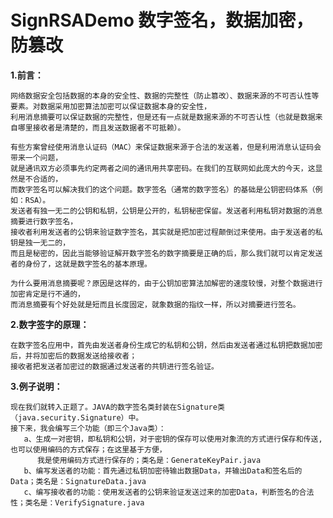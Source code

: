 # SignRSADemo 数字签名，数据加密，防篡改

**1.前言：**
    
    网络数据安全包括数据的本身的安全性、数据的完整性（防止篡改）、数据来源的不可否认性等要素。对数据采用加密算法加密可以保证数据本身的安全性，
    利用消息摘要可以保证数据的完整性，但是还有一点就是数据来源的不可否认性（也就是数据来自哪里接收者是清楚的，而且发送数据者不可抵赖）。

    有些方案曾经使用消息认证码（MAC）来保证数据来源于合法的发送着，但是利用消息认证码会带来一个问题，
    就是通讯双方必须事先约定两者之间的通讯用共享密码。在我们的互联网如此庞大的今天，这显然是不合适的，
    而数字签名可以解决我们的这个问题。数字签名（通常的数字签名）的基础是公钥密码体系（例如：RSA）。
    发送者有独一无二的公钥和私钥，公钥是公开的，私钥秘密保留。发送者利用私钥对数据的消息摘要进行数字签名，
    接收者利用发送者的公钥来验证数字签名，其实就是把加密过程颠倒过来使用。由于发送者的私钥是独一无二的，
    而且是秘密的，因此当能够验证解开数字签名的数字摘要是正确的后，那么我们就可以肯定发送者的身份了，这就是数字签名的基本原理。

    为什么要用消息摘要呢？原因是这样的，由于公钥加密算法加解密的速度较慢，对整个数据进行加密肯定是行不通的，
    而消息摘要有个好处就是短而且长度固定，就象数据的指纹一样，所以对摘要进行签名。

**2.数字签字的原理：**

    在数字签名应用中，首先由发送者身份生成它的私钥和公钥，然后由发送者通过私钥把数据加密后，并将加密后的数据发送给接收者；
    接收者把发送者加密过的数据通过发送者的共钥进行签名验证。

**3.例子说明：**

    现在我们就转入正题了。JAVA的数字签名类封装在Signature类（java.security.Signature）中。
    接下来，我会编写三个功能（即三个Java类）：
       a、生成一对密钥，即私钥和公钥，对于密钥的保存可以使用对象流的方式进行保存和传送,也可以使用编码的方式保存；在这里基于方便，
          我是使用编码方式进行保存的；类名是：GenerateKeyPair.java
       b、编写发送者的功能：首先通过私钥加密待输出数据Data，并输出Data和签名后的Data；类名是：SignatureData.java
       c、编写接收者的功能：使用发送者的公钥来验证发送过来的加密Data，判断签名的合法性；类名是：VerifySignature.java
